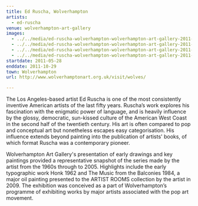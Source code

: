 ```yaml
---
title: Ed Ruscha, Wolverhampton
artists:
  - ed-ruscha
venue: wolverhampton-art-gallery
images:
  - ../../media/ed-ruscha-wolverhampton-wolverhampton-art-gallery-2011-05-28-0.webp
  - ../../media/ed-ruscha-wolverhampton-wolverhampton-art-gallery-2011-05-28-1.webp
  - ../../media/ed-ruscha-wolverhampton-wolverhampton-art-gallery-2011-05-28-2.webp
  - ../../media/ed-ruscha-wolverhampton-wolverhampton-art-gallery-2011-05-28-3.webp
startdate: 2011-05-28
enddate: 2011-10-29
town: Wolverhampton
url: http://www.wolverhamptonart.org.uk/visit/wolves/

---
```


The Los Angeles-based artist Ed Ruscha is one of the most consistently inventive American artists of the last fifty years. Ruscha’s work explores his fascination with the enigmatic power of language, and is heavily influence by the glossy, democratic, sun-kissed culture of the American West Coast in the second half of the twentieth century. His art is often compared to pop and conceptual art but nonetheless escapes easy categorisation. His influence extends beyond painting into the publication of artists' books, of which format Ruscha was a contemporary pioneer.

Wolverhampton Art Gallery's presentation of early drawings and key paintings provided a representative snapshot of the series made by the artist from the 1960s through to 2005. Highlights include the early typographic work Honk 1962 and The Music from the Balconies 1984, a major oil painting presented to the ARTIST ROOMS collection by the artist in 2009. The exhibition was conceived as a part of Wolverhampton’s programme of exhibiting works by major artists associated with the pop art movement.
